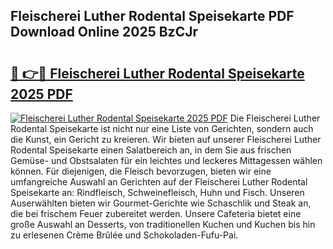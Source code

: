 ## Fleischerei Luther Rodental Speisekarte PDF Download Online 2025 BzCJr

# <h2><a href="http://gcct17.nevu.top/?p=Fleischerei+Luther+Rodental+Speisekarte">🔗 👉🔴 Fleischerei Luther Rodental Speisekarte 2025 PDF</a></h2>

[![Fleischerei Luther Rodental Speisekarte 2025 PDF](https://i.imgur.com/dBaPXMq.png)](http://gcct17.nevu.top/?p=Fleischerei+Luther+Rodental+Speisekarte)
Die Fleischerei Luther Rodental Speisekarte ist nicht nur eine Liste von Gerichten, sondern auch die Kunst, ein Gericht zu kreieren. Wir bieten auf unserer Fleischerei Luther Rodental Speisekarte einen Salatbereich an, in dem Sie aus frischen Gemüse- und Obstsalaten für ein leichtes und leckeres Mittagessen wählen können. Für diejenigen, die Fleisch bevorzugen, bieten wir eine umfangreiche Auswahl an Gerichten auf der Fleischerei Luther Rodental Speisekarte an: Rindfleisch, Schweinefleisch, Huhn und Fisch. Unseren Auserwählten bieten wir Gourmet-Gerichte wie Schaschlik und Steak an, die bei frischem Feuer zubereitet werden. Unsere Cafeteria bietet eine große Auswahl an Desserts, von traditionellen Kuchen und Kuchen bis hin zu erlesenen Crème Brûlée und Schokoladen-Fufu-Pai.
